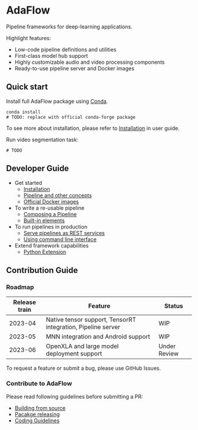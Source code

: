 # AdaFlow


Pipeline frameworks for deep-learning applications.

Highlight features:

* Low-code pipeline definitions and utilities
* First-class model hub support
* Highly customizable audio and video processing components
* Ready-to-use pipeline server and Docker images


## Quick start
 
Install full AdaFlow package using [Conda](https://conda.io/).

```
conda install 
# TODO: replace with official conda-forge package
```

To see more about installation, please refer to [Installation](./docs/user_guide/installation.md) in user guide. 

Run video segmentation task:

```shell
# TODO 
```


## Developer Guide

* Get started
  * [Installation](./docs/user_guide/installation.md)
  * [Pipeline and other concepts](./docs/user_guide/concept.md)
  * [Official Docker images](./docs/user_guide/docker_images.md)
* To write a re-usable pipeline
  * [Composing a Pipeline](./docs/user_guide/composing_a_pipeline.md)
  * [Built-in elements](./docs/user_guide/built_in_elements.md)
* To run pipelines in production
  * [Serve pipelines as REST services](./docs/user_guide/pipeline_server.md)
  * [Using command line interface](./docs/user_guide/cli.md)
* Extend framework capabilities
  * [Python Extension](./docs/user_guide/python_extension.md)


## Contribution Guide

### Roadmap

| Release train | Feature                                                      | Status       |
|---------------|--------------------------------------------------------------|--------------|
| 2023-04       | Native tensor support, TensorRT integration, Pipeline server | WIP          |
| 2023-05       | MNN integration and Android support                          | WIP          |
| 2023-06       | OpenXLA and large model deployment support                   | Under Review |

To request a feature or submit a bug, please use GitHub Issues.

### Contribute to AdaFlow

Please read following guidelines before submitting a PR:

* [Building from source](docs/contribution_guide/build_from_source.md)
* [Pacakge releasing](./docs/contribution_guide/releasing.md)
* [Coding Guidelines](./docs/contribution_guide/coding_guidelines.md)